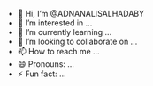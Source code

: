 - 👋 Hi, I’m @ADNANALISALHADABY
- 👀 I’m interested in ...
- 🌱 I’m currently learning ...
- 💞️ I’m looking to collaborate on ...
- 📫 How to reach me ...
- 😄 Pronouns: ...
- ⚡ Fun fact: ...

<!---
ADNANALISALHADABY/ADNANALISALHADABY is a ✨ special ✨ repository because its `README.md` (this file) appears on your GitHub profile.
You can click the Preview link to take a look at your changes.
--->
